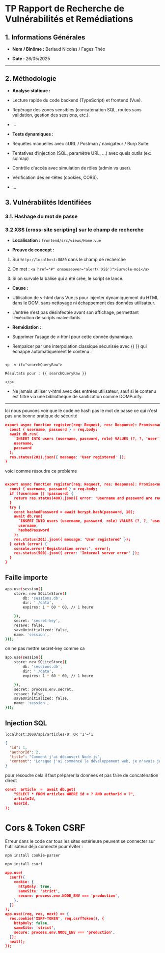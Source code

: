
# TP Rapport de Recherche de Vulnérabilités et Remédiations

  

## 1. Informations Générales

-  **Nom / Binôme :** Berlaud Nicolas / Fages Théo

-  **Date :** 26/05/2025

  

---

  

## 2. Méthodologie

-  **Analyse statique :**

- Lecture rapide du code backend (TypeScript) et frontend (Vue).

- Repérage des zones sensibles (concatenation SQL, routes sans validation, gestion des sessions, etc.).

- ...

-  **Tests dynamiques :**

- Requêtes manuelles avec cURL / Postman / navigateur / Burp Suite.

- Tentatives d’injection (SQL, paramètre URL, ...) avec quels outils (ex: sqlmap)

- Contrôle d'accès avec simulation de rôles (admin vs user).

- Vérification des en-têtes (cookies, CORS).

- ...

  

## 3. Vulnérabilités Identifiées

  

### 3.1. Hashage du mot de passe

  

### 3.2 XSS (cross-site scripting) sur le champ de recherche

-  **Localisation :**  `frontend/src/views/Home.vue`

-  **Preuve de concept :**

1. Sur `http://localhost:8080` dans le champ de recherche

2. On met : `<a href="#" onmouseover="alert('XSS')">Survole-moi</a>`

3. Si on survole la balise <a> qui a été crée, le script se lance.

-  **Cause :**

- Utilisation de v-html dans Vue.js pour injecter dynamiquement du HTML dans le DOM, sans nettoyage ni échappement des données utilisateur.

- L’entrée n’est pas désinfectée avant son affichage, permettant l’exécution de scripts malveillants.

-  **Remédiation :**

- Supprimer l’usage de v-html pour cette donnée dynamique.

- Rempalcer par une interpolation classique sécurisée avec {{  }} qui échappe automatiquement le contenu :

```vue

<p  v-if="searchQueryRaw">

Résultats pour : {{ searchQueryRaw }}

</p>

```

- Ne jamais utiliser v-html avec des entrées utilisateur, sauf si le contenu est filtré via une bibliothèque de sanitization comme DOMPurify.

 
---

Ici nous pouvons voir que le code ne hash pas le mot de passe ce qui n'est pas une bonne pratique de sécurité

```json
export async function register(req: Request, res: Response): Promise<any> {
  const { username, password } = req.body;
  await db.run(
    `INSERT INTO users (username, password, role) VALUES (?, ?, 'user')`,
    username,
    password
  );
  res.status(201).json({ message: 'User registered' });
}
```
voici comme résoudre ce problème

```json

export async function register(req: Request, res: Response): Promise<any> {
  const { username, password } = req.body;
  if (!username || !password) {
    return res.status(400).json({ error: 'Username and password are required' });
  }
  try {
    const hashedPassword = await bcrypt.hash(password, 10);
    await db.run(
      `INSERT INTO users (username, password, role) VALUES (?, ?, 'user')`,
      username,
      hashedPassword
    );
    res.status(201).json({ message: 'User registered' });
  } catch (error) {
    console.error('Registration error:', error);
    res.status(500).json({ error: 'Internal server error' });
  }
}

```

## Faille importe

```bash
app.use(session({
    store: new SQLiteStore({
        db: 'sessions.db',
        dir: './data',
        expires: 1 * 60 * 60, // 1 heure

    }),
    secret: 'secret-key',
    resave: false,
    saveUninitialized: false,
    name: 'session',
}));
```

on ne pas mettre secret-key comme ca 


```bash
app.use(session({
    store: new SQLiteStore({
        db: 'sessions.db',
        dir: './data',
        expires: 1 * 60 * 60, // 1 heure

    }),
    secret: process.env.secret,
    resave: false,
    saveUninitialized: false,
    name: 'session',
}));
```
## Injection SQL 
`localhost:3000/api/articles/0' OR '1'='1`

```json
{
  "id": 1,
  "authorId": 2,
  "title": "Comment j'ai découvert Node.js",
  "content": "Lorsque j'ai commencé le développement web, je n'avais jamais utilisé JavaScript côté serveur. \nEn explorant Node.js, j'ai été frappé par sa simplicité d'installation et son écosystème de modules. \nDans cet article, je vous raconte mon parcours d'apprentissage et mes premières réussites."
}
```

pour résoudre cela il faut préparer la données et pas faire de concaténation direct 

```json
const  article  =  await db.get(
	"SELECT * FROM articles WHERE id = ? AND authorId = ?",
	articleId,
	userId,
);
```




# Cors & Token CSRF

Erreur dans le code car tous les sites extérieure peuvent se connecter sur l'utilisateur déja connecté pour éviter : 


`npm install cookie-parser`

`npm install csurf `

```json
app.use(
  csurf({
    cookie: {
      httpOnly: true,
      sameSite: 'strict',
      secure: process.env.NODE_ENV === 'production',
    },
  })
);
app.use((req, res, next) => {
  res.cookie('XSRF-TOKEN', req.csrfToken(), {
    httpOnly: false,
    sameSite: 'strict',
    secure: process.env.NODE_ENV === 'production',
  });
  next();
});
```



